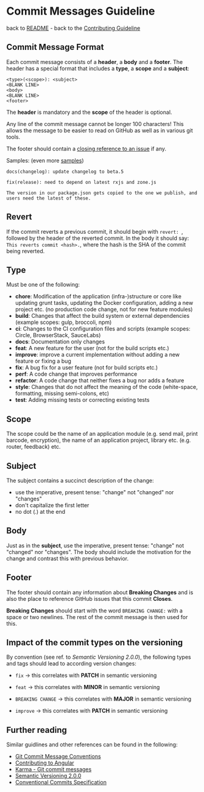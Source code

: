 # Commit Messages Guideline

back to [README][mainpage] - back to the [Contributing Guideline](../CONTRIBUTING.md)


## Commit Message Format

Each commit message consists of a **header**, a **body** and a **footer**.  The header has a special
format that includes a **type**, a **scope** and a **subject**:

```console
<type>(<scope>): <subject>
<BLANK LINE>
<body>
<BLANK LINE>
<footer>
```

The **header** is mandatory and the **scope** of the header is optional.

Any line of the commit message cannot be longer 100 characters! This allows the message to be easier
to read on GitHub as well as in various git tools.

The footer should contain a [closing reference to an issue](https://help.github.com/articles/closing-issues-via-commit-messages/) if any.

Samples: (even more [samples](https://github.com/angular/angular/commits/master))

```console
docs(changelog): update changelog to beta.5
```

```console
fix(release): need to depend on latest rxjs and zone.js

The version in our package.json gets copied to the one we publish, and users need the latest of these.
```

## Revert

If the commit reverts a previous commit, it should begin with `revert: `, followed by the header of the reverted commit. In the body it should say: `This reverts commit <hash>.`, where the hash is the SHA of the commit being reverted.

## Type

Must be one of the following:

* **chore**: Modification of the application (infra-)structure or core like updating grunt tasks, updating the Docker configuration, adding a new project etc. (no production code change, not for new feature modules)
* **build**: Changes that affect the build system or external dependencies (example scopes: gulp, broccoli, npm)
* **ci**: Changes to the CI configuration files and scripts (example scopes: Circle, BrowserStack, SauceLabs)
* **docs**: Documentation only changes
* **feat**: A new feature for the user (not for the build scripts etc.)
* **improve**: improve a current implementation without adding a new feature or fixing a bug
* **fix**: A bug fix for a user feature (not for build scripts etc.)
* **perf**: A code change that improves performance
* **refactor**: A code change that neither fixes a bug nor adds a feature
* **style**: Changes that do not affect the meaning of the code (white-space, formatting, missing semi-colons, etc)
* **test**: Adding missing tests or correcting existing tests

## Scope

The scope could be the name of an application module (e.g. send mail, print barcode, encryption), the name of an application project, library etc. (e.g. router, feedback) etc.

## Subject

The subject contains a succinct description of the change:

* use the imperative, present tense: "change" not "changed" nor "changes"
* don't capitalize the first letter
* no dot (.) at the end

## Body

Just as in the **subject**, use the imperative, present tense: "change" not "changed" nor "changes".
The body should include the motivation for the change and contrast this with previous behavior.

## Footer

The footer should contain any information about **Breaking Changes** and is also the place to
reference GitHub issues that this commit **Closes**.

**Breaking Changes** should start with the word `BREAKING CHANGE:` with a space or two newlines. The rest of the commit message is then used for this.

## Impact of the commit types on the versioning

By convention (see ref. to *Semantic Versioning 2.0.0*), the following types and tags should lead to according version changes:

* `fix` -> this correlates with **PATCH** in semantic versioning

* `feat` -> this correlates with **MINOR** in semantic versioning

* `BREAKING CHANGE` -> this correlates with **MAJOR** in semantic versioning

* `improve` -> this correlates with **PATCH** in semantic versioning

## Further reading

Similar guidlines and other references can be found in the following:

* [Git Commit Message Conventions][commit-message-format]
* [Contributing to Angular][angular-contributing-commit]
* [Karma - Git commit messages][karma-git-commit]
* [Semantic Versioning 2.0.0][semantic-versioning]
* [Conventional Commits Specification][conventional-commits]

[commit-message-format]: https://docs.google.com/document/d/1QrDFcIiPjSLDn3EL15IJygNPiHORgU1_OOAqWjiDU5Y/edit#
[angular-contributing-commit]: https://github.com/angular/angular/blob/master/CONTRIBUTING.md#commit
[karma-git-commit]: http://karma-runner.github.io/3.0/dev/git-commit-msg.html
[semantic-versioning]: https://semver.org/spec/v2.0.0.html
[conventional-commits]: https://www.conventionalcommits.org
[mainpage]: ../README.md
